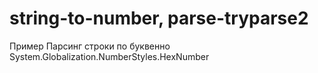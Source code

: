 # string-to-number, parse-tryparse2

Пример Парсинг строки по буквенно
System.Globalization.NumberStyles.HexNumber
